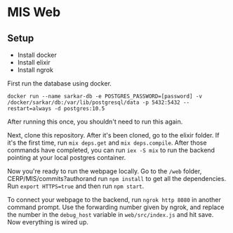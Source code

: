 # MIS Web

## Setup

-   Install docker
-   Install elixir
-   Install ngrok

First run the database using docker.

`docker run --name sarkar-db -e POSTGRES_PASSWORD=[password] -v /docker/sarkar/db:/var/lib/postgresql/data -p 5432:5432 --restart=always -d postgres:10.5`

After running this once, you shouldn't need to run this again.

Next, clone this repository. After it's been cloned, go to the elixir folder. If it's the first time, run `mix deps.get` and `mix deps.compile`. After those commands have completed, you can run `iex -S mix` to run the backend pointing at your local postgres container.

Now you're ready to run the webpage locally. Go to the `/web` folder, CERP/MIS/commits?authorand run `npm install` to get all the dependencies. Run `export HTTPS=true` and then run `npm start`.

To connect your webpage to the backend, run `ngrok http 8080` in another command prompt. Use the forwarding number given by ngrok, and replace the number in the `debug_host` variable in `web/src/index.js` and hit save. Now everything is wired up.
